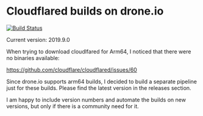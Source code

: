 # Cloudflared builds on drone.io

[![Build Status](https://cloud.drone.io/api/badges/danacr/drone-cloudflared/status.svg)](https://cloud.drone.io/danacr/drone-cloudflared)

Current version: 2019.9.0

When trying to download cloudlfared for Arm64, I noticed that there were no binaries available:

https://github.com/cloudflare/cloudflared/issues/60

Since drone.io supports arm64 builds, I decided to build a separate pipeline just for these builds. Please find the latest version in the releases section.

I am happy to include version numbers and automate the builds on new versions, but only if there is a community need for it.
